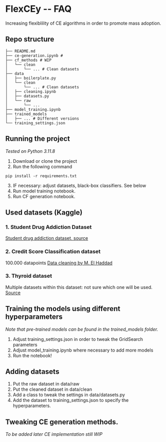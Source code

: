 # FlexCEy -- FAQ
Increasing flexiblility of CE algorithms in order to promote mass adoption.  

 ## Repo structure
    ├── README.md
    ├── ce-generation.ipynb #
    ├── cf_methods # WIP
    │   └── clean
    │       └── ... # Clean datasets
    ├── data
    │   ├── boilerplate.py
    │   └── clean
    │       └── ... # Clean datasets
    │   ├── cleaning.ipynb
    │   ├── datasets.py
    │   └── raw
    │       └── ...
    ├── model_training.ipynb
    ├── trained_models
    │   ├── ... # Different versions
    └── training_settings.json

## Running the project
*Tested on Python 3.11.8*
1. Download or clone the project
2. Run the following command
```
pip install -r requirements.txt
```
3. IF necessary: adjust datasets, black-box classifiers. See below
4. Run model training notebook.
5. Run CF generation notebook.

## Used datasets (Kaggle)

### 1. Student Drug Addiction Dataset
[Student drug addiction dataset, source](https://www.kaggle.com/datasets/atifmasih/students-drugs-addiction-dataset)

### 2. Credit Score Classification dataset
100.000 datapoints
[Data cleaning by M. El Haddad](https://www.kaggle.com/code/mohamedahmed10000/credit-score-eda-prediction-multi-class/notebook#Plotting-The-Target)

### 3. Thyroid dataset
Multiple datasets within this dataset: not sure which one will be used.
[Source](https://www.kaggle.com/datasets/yasserhessein/thyroid-disease-data-set)

## Training the models using different hyperparameters
*Note that pre-trained models can be found in the trained_models folder.*
1. Adjust training_settings.json in order to tweak the GridSearch parameters
2. Adjust model_training.ipynb where necessary to add more models
3. Run the notebook!

## Adding datasets
1. Put the raw dataset in data/raw
2. Put the cleaned dataset in data/clean
3. Add a class to tweak the settings in data/datasets.py
4. Add the dataset to training_settings.json to specify the hyperparameters. 

## Tweaking CE generation methods.
*To be added later*
*CE implementation still WIP*

